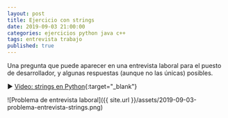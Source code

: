 ```yaml
---
layout: post
title: Ejercicio con strings
date: 2019-09-03 21:00:00
categories: ejercicios python java c++
tags: entrevista trabajo
published: true
---
```


Una pregunta que puede aparecer en una entrevista laboral para el puesto de desarrollador, y algunas respuestas (aunque no las únicas) posibles.

▶️ [Video: strings en Python](https://www.youtube.com/watch?v=xAigyL6Lz2s){:target="_blank"}

![Problema de entrevista laboral]({{ site.url }}/assets/2019-09-03-problema-entrevista-strings.png)

